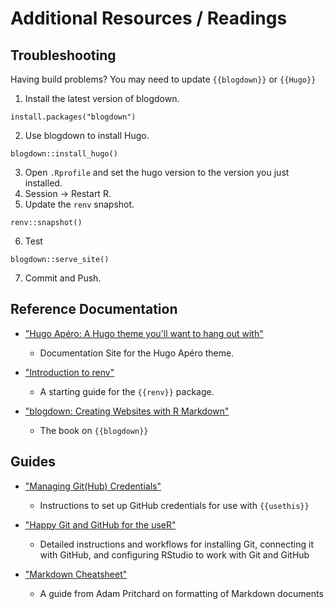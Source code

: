 # Additional Resources / Readings

## Troubleshooting

Having build problems? You may need to update `{{blogdown}}` or `{{Hugo}}`

1. Install the latest version of blogdown.  
  ```{r, eval = FALSE}
  install.packages("blogdown")
  ```
2. Use blogdown to install Hugo.  
  ```{r, eval = FALSE}
  blogdown::install_hugo()
  ```
3. Open `.Rprofile` and set the hugo version to the version you just installed.
4. Session -> Restart R.
5. Update the `renv` snapshot.  
  ```{r, eval = FALSE}
  renv::snapshot()
  ```
6. Test  
  ```{r, eval = FALSE}
  blogdown::serve_site()
  ```
7. Commit and Push.

## Reference Documentation

* ["Hugo Apéro: A Hugo theme you'll want to hang out with"](https://hugo-apero-docs.netlify.app/)
  - Documentation Site for the Hugo Apéro theme.

* ["Introduction to renv"](https://rstudio.github.io/renv/articles/renv.html)
  - A starting guide for the `{{renv}}` package.

* ["blogdown: Creating Websites with R Markdown"](https://bookdown.org/yihui/blogdown/)
  - The book on `{{blogdown}}`

## Guides

* ["Managing Git(Hub) Credentials"](https://usethis.r-lib.org/articles/git-credentials.html)
  - Instructions to set up GitHub credentials for use with `{{usethis}}`

* ["Happy Git and GitHub for the useR"](https://happygitwithr.com/)
  - Detailed instructions and workflows for installing Git, connecting it with GitHub, and configuring RStudio to work with Git and GitHub

* ["Markdown Cheatsheet"](https://github.com/adam-p/markdown-here/wiki/Markdown-Cheatsheet)
  - A guide from Adam Pritchard on formatting of Markdown documents
  
